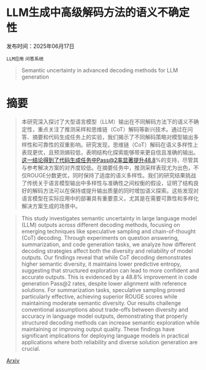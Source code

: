 # LLM生成中高级解码方法的语义不确定性

发布时间：2025年06月17日

`LLM应用` `问答系统`

> Semantic uncertainty in advanced decoding methods for LLM generation

# 摘要

> 本研究深入探讨了大型语言模型（LLM）输出在不同解码方法下的语义不确定性，重点关注了推测采样和思维链（CoT）解码等新兴技术。通过在问答、摘要和代码生成任务上的实验，我们揭示了不同解码策略对模型输出多样性和可靠性的双重影响。研究发现，思维链（CoT）解码在语义多样性上表现更优，且预测熵较低，表明结构化探索能够带来更自信且准确的输出。这一结论得到了代码生成任务中Pass@2率显著提升48.8%的支持，尽管其与参考解决方案的对齐度较低。在摘要任务中，推测采样表现尤为出色，不仅ROUGE分数更优，同时保持了适度的语义多样性。我们的研究结果挑战了传统关于语言模型输出中多样性与准确性之间权衡的假设，证明了结构良好的解码方法可以在保持或提升输出质量的同时增加语义探索。这些发现对语言模型在实际应用中的部署具有重要意义，尤其是在需要可靠性和多样化解决方案生成的场景中。

> This study investigates semantic uncertainty in large language model (LLM) outputs across different decoding methods, focusing on emerging techniques like speculative sampling and chain-of-thought (CoT) decoding. Through experiments on question answering, summarization, and code generation tasks, we analyze how different decoding strategies affect both the diversity and reliability of model outputs. Our findings reveal that while CoT decoding demonstrates higher semantic diversity, it maintains lower predictive entropy, suggesting that structured exploration can lead to more confident and accurate outputs. This is evidenced by a 48.8% improvement in code generation Pass@2 rates, despite lower alignment with reference solutions. For summarization tasks, speculative sampling proved particularly effective, achieving superior ROUGE scores while maintaining moderate semantic diversity. Our results challenge conventional assumptions about trade-offs between diversity and accuracy in language model outputs, demonstrating that properly structured decoding methods can increase semantic exploration while maintaining or improving output quality. These findings have significant implications for deploying language models in practical applications where both reliability and diverse solution generation are crucial.

[Arxiv](https://arxiv.org/abs/2506.17296)